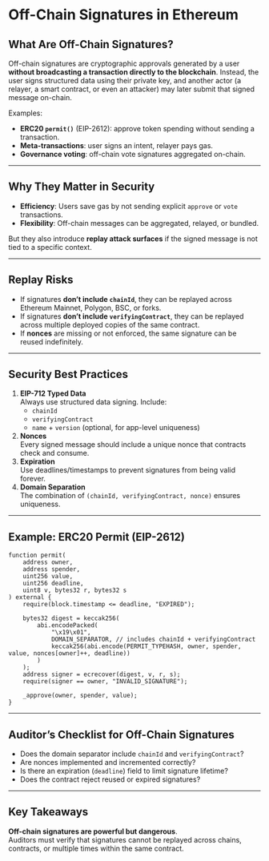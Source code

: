 # Off-Chain Signatures in Ethereum
## What Are Off-Chain Signatures?
Off-chain signatures are cryptographic approvals generated by a user **without broadcasting a transaction directly to the blockchain**. Instead, the user signs structured data using their private key, and another actor (a relayer, a smart contract, or even an attacker) may later submit that signed message on-chain.

Examples:
- **ERC20 `permit()`** (EIP-2612): approve token spending without sending a transaction.
- **Meta-transactions**: user signs an intent, relayer pays gas.
- **Governance voting**: off-chain vote signatures aggregated on-chain.

---
## Why They Matter in Security
- **Efficiency**: Users save gas by not sending explicit `approve` or `vote` transactions.
- **Flexibility**: Off-chain messages can be aggregated, relayed, or bundled.

But they also introduce **replay attack surfaces** if the signed message is not tied to a specific context.

---
## Replay Risks
- If signatures **don’t include `chainId`**, they can be replayed across Ethereum Mainnet, Polygon, BSC, or forks.
- If signatures **don’t include `verifyingContract`**, they can be replayed across multiple deployed copies of the same contract.
- If **nonces** are missing or not enforced, the same signature can be reused indefinitely.

---
## Security Best Practices
1. **EIP-712 Typed Data**  
   Always use structured data signing. Include:
   - `chainId`
   - `verifyingContract`
   - `name` + `version` (optional, for app-level uniqueness)
2. **Nonces**  
   Every signed message should include a unique nonce that contracts check and consume.
3. **Expiration**  
   Use deadlines/timestamps to prevent signatures from being valid forever.
4. **Domain Separation**  
   The combination of `(chainId, verifyingContract, nonce)` ensures uniqueness.

---
## Example: ERC20 Permit (EIP-2612)

```solidity
function permit(
    address owner,
    address spender,
    uint256 value,
    uint256 deadline,
    uint8 v, bytes32 r, bytes32 s
) external {
    require(block.timestamp <= deadline, "EXPIRED");

    bytes32 digest = keccak256(
        abi.encodePacked(
            "\x19\x01",
            DOMAIN_SEPARATOR, // includes chainId + verifyingContract
            keccak256(abi.encode(PERMIT_TYPEHASH, owner, spender, value, nonces[owner]++, deadline))
        )
    );
    address signer = ecrecover(digest, v, r, s);
    require(signer == owner, "INVALID_SIGNATURE");

    _approve(owner, spender, value);
}
```
---
## Auditor’s Checklist for Off-Chain Signatures
- Does the domain separator include `chainId` and `verifyingContract`?
- Are nonces implemented and incremented correctly?
- Is there an expiration (`deadline`) field to limit signature lifetime?
- Does the contract reject reused or expired signatures?

---
## Key Takeaways
**Off-chain signatures are powerful but dangerous**.  
Auditors must verify that signatures cannot be replayed across chains, contracts, or multiple times within the same contract.
